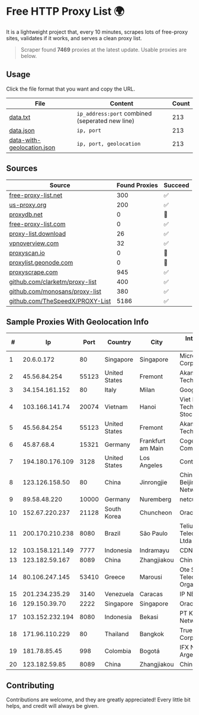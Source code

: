 
# Free HTTP Proxy List 🌍

It is a lightweight project that, every 10 minutes, scrapes lots of free-proxy sites, validates if it works, and serves a clean proxy list.


> Scraper found **7469** proxies at the latest update. Usable proxies are below.

## Usage

Click the file format that you want and copy the URL.


|File|Content|Count|
|----|-------|-----|
|[data.txt](https://raw.githubusercontent.com/themiralay/Proxy-List-World/master/data.txt)|`ip_address:port` combined (seperated new line)|213|
|[data.json](https://raw.githubusercontent.com/themiralay/Proxy-List-World/master/data.json)|`ip, port`|213|
|[data-with-geolocation.json](https://raw.githubusercontent.com/themiralay/Proxy-List-World/master/data-with-geolocation.json)|`ip, port, geolocation`|213|

## Sources

|Source|Found Proxies|Succeed|
|------|-------------|-------|
|[free-proxy-list.net](https://free-proxy-list.net)|300|✅|
|[us-proxy.org](https://www.us-proxy.org)|200|✅|
|[proxydb.net](http://proxydb.net)|0|🚫|
|[free-proxy-list.com](https://free-proxy-list.com/?page=&port=&type%5B%5D=http&type%5B%5D=https&up_time=0&search=Search)|0|✅|
|[proxy-list.download](https://www.proxy-list.download/HTTP)|26|✅|
|[vpnoverview.com](https://vpnoverview.com/privacy/anonymous-browsing/free-proxy-servers)|32|✅|
|[proxyscan.io](https://www.proxyscan.io)|0|🚫|
|[proxylist.geonode.com](https://proxylist.geonode.com/api/proxy-list?limit=300&page=1&sort_by=lastChecked&sort_type=desc&protocols=http,https)|0|🚫|
|[proxyscrape.com](https://api.proxyscrape.com/v2/?request=displayproxies&protocol=http&timeout=10000&country=all&ssl=all&anonymity=all)|945|✅|
|[github.com/clarketm/proxy-list](https://raw.githubusercontent.com/clarketm/proxy-list/master/proxy-list-raw.txt)|400|✅|
|[github.com/monosans/proxy-list](https://raw.githubusercontent.com/monosans/proxy-list/main/proxies/http.txt)|380|✅|
|[github.com/TheSpeedX/PROXY-List](https://raw.githubusercontent.com/TheSpeedX/PROXY-List/master/http.txt)|5186|✅|


## Sample Proxies With Geolocation Info

|#|Ip|Port|Country|City|Internet Service Provider|
|-|--|----|-------|----|-------------------------|
|1|20.6.0.172|80|Singapore|Singapore|Microsoft Corporation|
|2|45.56.84.254|55123|United States|Fremont|Akamai Technologies, Inc.|
|3|34.154.161.152|80|Italy|Milan|Google LLC|
|4|103.166.141.74|20074|Vietnam|Hanoi|Viet NAM Cloud Technology Joint Stock Company|
|5|45.56.84.254|55123|United States|Fremont|Akamai Technologies, Inc.|
|6|45.87.68.4|15321|Germany|Frankfurt am Main|Cogent Communications|
|7|194.180.176.109|3128|United States|Los Angeles|Contabo GmbH|
|8|123.126.158.50|80|China|Jinrongjie|China Unicom Beijing Province Network|
|9|89.58.48.220|10000|Germany|Nuremberg|netcup GmbH|
|10|152.67.220.237|21128|South Korea|Chuncheon|Oracle Corporation|
|11|200.170.210.238|8080|Brazil|São Paulo|Telium Telecomunicações Ltda|
|12|103.158.121.149|7777|Indonesia|Indramayu|CDN|
|13|123.182.59.167|8089|China|Zhangjiakou|China Telecom|
|14|80.106.247.145|53410|Greece|Marousi|Ote SA (Hellenic Telecommunications Organisation)|
|15|201.234.235.29|3140|Venezuela|Caracas|IP NET, C.A|
|16|129.150.39.70|2222|Singapore|Singapore|Oracle Corporation|
|17|103.152.232.194|8080|Indonesia|Bekasi|PT Kingpolah Network Solutions|
|18|171.96.110.229|80|Thailand|Bangkok|True Internet Corporation CO. Ltd.|
|19|181.78.85.45|998|Colombia|Bogotá|IFX Networks Argentina S.R.L|
|20|123.182.59.85|8089|China|Zhangjiakou|China Telecom|



## Contributing

Contributions are welcome, and they are greatly appreciated! Every
little bit helps, and credit will always be given.


